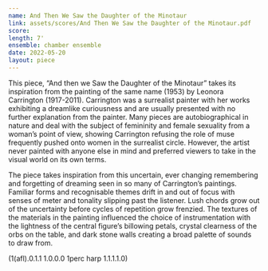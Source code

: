 ```yaml
---
name: And Then We Saw the Daughter of the Minotaur
link: assets/scores/And Then We Saw the Daughter of the Minotaur.pdf
score: 
length: 7'
ensemble: chamber ensemble 
date: 2022-05-20
layout: piece
---
```

This piece, “And then we Saw the Daughter of the Minotaur” takes its inspiration from the painting of the same name (1953) by Leonora Carrington (1917-2011).  Carrington was a surrealist painter with her works exhibiting a dreamlike curiousness and are usually presented with no further explanation from the painter.  Many pieces are autobiographical in nature and deal with the subject of femininity and female sexuality from a woman’s point of view, showing Carrington refusing the role of muse frequently pushed onto women in the surrealist circle.  However, the artist never painted with anyone else in mind and preferred viewers to take in the visual world on its own terms.  

The piece takes inspiration from this uncertain, ever changing remembering and forgetting of dreaming seen in so many of Carrington’s paintings. Familiar forms and recognisable themes drift in and out of focus with senses of meter and tonality slipping past the listener.  Lush chords grow out of the uncertainty before cycles of repetition grow frenzied.  The textures of the materials in the painting influenced the choice of instrumentation with the lightness of the central figure’s billowing petals, crystal clearness of the orbs on the table, and dark stone walls creating a broad palette of sounds to draw from.  

(1(afl).0.1.1
1.0.0.0
1perc
harp
1.1.1.1.0)